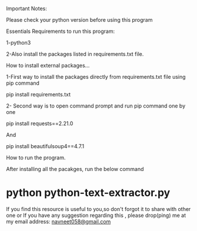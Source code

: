 Important Notes:

Please check your python version before using this program 

Essentials Requirements to run this program:

1-python3 

2-Also install the packages listed in requirements.txt file.


How to install external packages...

1-First way to install the packages directly from requirements.txt file using pip command


pip install requirements.txt

2- Second way is to open command prompt and run pip command one by one 

pip install requests==2.21.0

And

pip install beautifulsoup4==4.7.1



How to run the program.

After installing all the pacakges, run the below command

<h1> python python-text-extractor.py </h1> 





If you find this resource is useful to you,so don't forgot it to share with other one or If you have any suggestion regarding this , please drop(ping) me at my email address: navneet058@gmail.com






